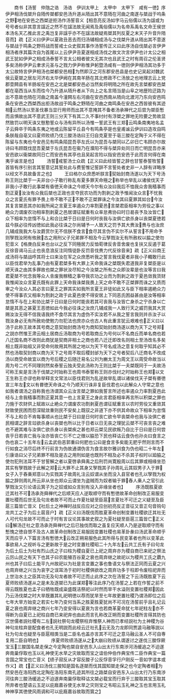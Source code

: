 <!-- { "loadSidebar": true } -->
　　商书【汤誓　仲虺之诰　汤诰　伊训太甲上　太甲中　太甲下　咸有一徳】序伊尹相汤伐桀升自陑传桀都安邑汤升道从陑出其不意陑在河曲之南遂与桀战于呜条之野地在安邑之西桀逆拒汤作汤誓音义【相息亮反汤如字马云俗儒以汤为諡或为号号者似非其意言諡近之然不在諡法故无闻焉及禹俗儒以为名帝系禹名文命王侯世本汤名天乙推此言之禹岂复非諡乎亦不在諡法故疑焉桀其列反夏之末天子升音升陑音而】疏【正义曰伊尹以夏政丑恶去而归汤辅相成汤与之伐桀升道从陑出其不意遂与桀战于鸣条之野将战而誓戒士众史叙其事作汤誓传正义曰此序汤自伐桀必言伊尹相汤者序其篇次自为首尾以上云伊尹丑夏遂相成汤伐之故文次言伊尹也计太公之相武王犹如伊尹之相成汤泰誓不言太公相者彼文无其次也且武王之时有周召之伦圣贤多矣汤称伊尹云聿求元圣与之戮力伊尹称惟尹躬暨汤咸有一徳则伊尹相汤其功多于太公故特言伊尹相汤也桀都安邑相为然即汉之河东郡安邑县是也史记吴起对魏武侯云夏桀之居左河济右太华伊阙在其南羊肠在其北修政不仁汤放之也地理志云上党郡壶闗县有羊肠坂在安邑之北是桀都安邑必当然矣将明陑之所在故先言桀都安邑桀都在亳西当从东而徃今乃升道从陑升者从下向上之名言陑当是山阜之地歴险迂路为出不意故也陑在河曲之南盖今潼闗左右河曲在安邑西南从陑向北渡河乃东向安邑鸣条在安邑之西桀西出拒汤故战于鸣条之野陑在河曲之南鸣条在安邑之西皆彼有其迹相云然汤以至圣伐暴当显行用师而出其不意掩其不备者汤承禅代之后尝为桀臣慙而且惧故出其不意武王则三分天下有其二久不事纣纣有浮桀之罪地无险要之势故显然致罚以明天诛又慇懃誓众与汤有异所以汤惟一誓武王有三郑云鸣条南夷地名孟子云舜卒于鸣条东夷之地或云陈留平丘县今有鸣条亭是也皇甫谧云伊训曰造攻自鸣条朕哉自亳又曰夏师败绩乃伐三朡汤诰曰王归自克夏至于亳三朡在定陶于义不得在陈留与东夷也今安邑见有鸣条陌昆吾亭左氏以为昆吾与桀同以乙卯日亡韦顾亦尔故诗曰韦顾既伐昆吾夏桀于左氏昆吾在衞乃在濮阳不得与桀异处同日而亡明昆吾亦来安邑欲以衞桀故同日亡而安邑有其亭也且吴起言险以指安邑安邑于此而言何得在南夷乎谧言是也】
　　汤誓戒誓汤士众疏【正义曰此经皆誓之辞也甘誓泰誓牧誓首皆有序引别言其誓意记其誓处此与费誓惟记誓辞不言誓处者史非一人辞有详略序以经文不具故备言之也】
　　王曰格尔众庶悉听朕言契始封商汤遂以为天下号汤称王则比桀于一夫非台小子敢行称乱有夏多罪天命殛之称举也举乱以诸侯伐天子非我小子敢行此事桀有昏徳天命诛之今顺天今尔有众汝曰我后不恤我众舎我穑事而割正夏汝汝有众我后桀也正政也言夺民农功而为割剥之政予惟闻汝众言不忧我众之言夏氏有罪予畏上帝不敢不正不敢不正桀罪诛之今汝其曰夏罪其如台今汝其复言桀恶其亦如我所闻之言夏王率遏众力率割夏邑言桀君臣相率为劳役之事以絶众力谓废农功相率割剥夏之邑居谓征赋重有众率怠弗协曰时日曷丧予及汝皆亡众下相率为怠惰不与上和合比桀于日曰是日何时丧我与汝俱亡欲杀身以丧桀夏徳若兹今朕必往传凶徳如此我必往诛之尔尚辅予一人致天之罚予其大赉汝赉与也汝庶几辅成我我大与汝爵赏尔无不信朕不食言食尽其言伪不实尔不从誓言不用命予则孥戮汝罔有攸赦古之用刑父子兄弟罪不相及今云孥戮汝无有所赦权以脇之使勿犯音义【格庚白反来也台以之反下同殛居力反恤荀律反舎音舍废也复扶又反遏于葛反徐音谒马云止也丧息浪反注同惰徒卧反罚音伐赉力代反徐音来】疏【正义曰商王成汤将与桀战呼其将士曰来汝在军之众庶悉听我之誓言我伐夏者非我小子輙敢行此以臣伐君举为乱事乃由有夏君桀多有大罪上天命我诛之桀既失君道我非复桀臣是以顺天诛之由其多罪故也桀之罪状汝尽知之今汝桀之所有之众即汝辈是也汝等言曰我君夏桀不忧念我等众人舎废我稼穑之事夺我农功之业而为割剥之政于夏邑敛我货财我惟闻汝众言夏氏既有此罪上天命我诛桀我畏上天之命不敢不正桀罪而诛之又质而审之今汝众人其必言曰夏王之罪其实如我所言夏王非徒如此又与臣下相率遏絶众力使不得事农又相率为割剥之政于此夏邑使不得安居上下同恶氏困益甚由是汝等相率怠惰不与在上和协比桀于日曰是日何时能丧若其可丧我与汝皆亡身杀之宁杀身以亡桀是其恶之甚夏王恶徳如此今我必往诛之汝庶几辅成我一人致行天之威罚我其大赏赐汝汝无得不信我语我终不食尽其言为虚伪不实汝若不从我之誓言我则并杀汝子以戮汝身必无有所赦劝使勉力勿犯法也庶亦众也古人有此重言犹云艰难也正义曰以汤于此称王故本其号商之意契始封商汤号为商知契始封商汤遂以商为天下之号郑之説亦然惟王肃云相土居商丘汤取商为号若取商丘为号何以不名商丘而单名商也若八迁国名商不改则此商犹是契商非相土之商也若八迁迁即改名则相土至汤改名多矣相土既非始祖又非受命何故用其所居之地以为天下号名成汤之意复何取乎知其必不然也汤取契封商以商为天下之号周不取后稷封邰为天下之号者契后八迁商名不改成汤以商受命故宜以商为号后稷之后随迁易名公刘为豳太王为周文王以周受命故当以周为号二代不同理则然矣泰誓云独夫受此汤称为王则比桀于一夫桀既同于一夫故汤可称王矣是言汤于伐桀之时始称王也周书泰誓称王则亦伐纣之时始称王也郑以文王生称王亦谬也称举释言文常法以臣伐君则为乱逆故举乱谓以诸侯伐天子桀有昬徳宣三年左文以有昬徳天命诛之今乃顺天行诛非复臣伐君也以此解众人守常之意也如我者谓汤之自称我也汤谓其众云汝言桀之罪如我誓言所述也率遏众力率割夏邑此经与上舎我穑事而割正夏其意一也上言夏王之身此言君臣相率再言所以积桀之罪也力施于农财供上赋故以止絶众力谓废农功割剥夏邑谓征赋重言以农时劳役又重敛其财致使民困而怨深赋敛重则民不安矣上既驭之非道下亦不供其命故众下相率为怠惰不与上和合不肯每事顺从也比桀于日曰是日何时丧亡欲令早丧桀命也我与汝俱亡者民相谓之辞言竝欲杀身以丧桀也所以比于日者以日无丧之理犹云桀不可丧言丧之难也不避其难与汝俱亡欲杀身以丧桀疾之甚也郑云桀见民欲叛乃自比于日曰是日何尝丧乎日若丧亡我与汝亦皆丧亡引不亡之徴以脇恐下民也释诂云食伪也孙炎曰食言之伪也哀二十五年左云孟武伯恶郭重曰何肥也公曰是食言多矣能无肥乎然则言而不行如食之消尽后终不行前言为伪故通谓伪言为食言故尔雅训食为伪也昭二十年左引康诰曰父子兄弟罪不相及是古之用刑如是也既刑不相及必不杀其子权时以廹脇之使勿犯刑法耳不于甘誓解之者以夏啓承舜禹之后刑罚尚寛殷周以后其罪或相缘坐恐其实有孥戮故于此解之郑云大罪不止其身又孥戮其子孙周礼云其奴男子入于罪女子入于舂槀郑意以为实戮其子故周礼注云奴谓从坐而没入县官者也孔以孥戮为权脇之辞则周礼所云非从坐也郑众云谓坐为盗贼而为奴者输于罪舂人槀人之官引此孥戮汝又引论语云箕子为之奴或如众言别有没入非缘坐者也】
　　序汤既胜夏欲迁其社不可汤承尧舜禅代之后顺天应人逆取顺守而有慙徳故革命创制改正易服变置社稷而后世无及句龙者故不可而止作夏社疑至臣扈言夏社不可迁之义疑至及臣扈三篇皆亡音义【社后土之神禅时战反应应对之应创初亮反正音征又音正句音钩句龙共工之子为后土扈音户】疏【正义曰汤既伐而胜夏革命创制变置社稷欲迁其社无人可代句龙故不可而止于时有言议论其事故史叙之为夏社疑至臣扈三篇皆亡正义曰解汤迁社之意汤承尧舜禅代之后已独伐而取之虽复应天顺人乃是逆取顺守而有慙愧之徳自恨不及古人故革命创制改正易服因变置社稷也易革卦彖曰汤武革命顺乎天而应乎人下篇言汤有慙徳大云改正朔易服色此其所得与民变革者也所以变革此事欲易人之视听与之更新故于是之时变置社稷昭二十九年左云共工氏有子曰句龙为后土后土为社有烈山氏之子曰柱为稷自夏已上祀之周弃亦为稷自商已来祀之祭法云厉山民之有天下也其子曰农能殖百谷夏之衰也周弃继之故祀以为稷共工氏之覇九州也其子曰后土能平九州故祀以为社是言变置之事也鲁语文与祭法正同而云夏之兴也周弃继之兴当为哀字之误耳汤于初时社稷俱欲改之周弃功多于柱即令废柱祀弃而上世治水土之臣其功无及句龙者故不可迁而止此序之次在汤誓之下云汤既胜夏下云夏师败绩汤遂从之是未及逐桀已为此谋郑等注此序乃在汤誓之上若在作誓之前不得云既胜夏也孟子曰牺牲既成粢盛既洁祭祀以时然而旱干水溢则变置社稷郑因此乃云汤伐桀之时大旱既置其礼祀明徳以荐而犹旱至七年故更置社稷乃谓汤即位之后七年大旱方始变之若实七年乃变何当系之胜夏胜夏犹尚不可况在汤誓前乎且礼记云夏之衰也周弃继之商兴七年乃变安得以夏衰为言也若商革夏命犹七年祀柱左亦不得断为自夏已上祀柱自商已来祀弃也由此而言孔称改正朔而变置社稷所言得其防也汉世儒者説社稷有二左説社祭句龙稷祭柱弃惟祭人神而已孝经説社为土神稷为谷神句龙柱弃是配食者也孔无明説而此经云迁社孔云无及力龙即同贾逵马融等説以社为句龙也疑至与臣扈相类当是二臣名也盖亦言其不可迁之意马融云圣人不可自専复用二臣自明也】
　　序夏师败绩汤遂从之大崩曰败绩从谓遂讨之遂伐三朡俘厥宝玉三朡国名桀走保之今定陶也桀自安邑东入山出太行东南渉河汤缓追之不迫遂奔南巢俘取也玉以礼神使无水旱之灾故取而宝之谊伯仲伯作典宝传二臣作典宝一篇言国之常宝也亡音义【绩子寂反从才容反朡子公反俘音孚行户刚反一音如字谊本或作义】疏【正义曰汤伐三朡知是国名逐桀而伐其国知桀走保之也今定陶者相为然安邑在洛阳西北定陶在洛阳东南孔迹其所往之路桀自安邑东入山出太行乃东南渉河往奔三朡汤缓追之不迫遂奔南巢俘取释诂文桀必载宝而行弃于三朡取其宝玉取其所弃者也楚语云玉足以庇廕嘉谷使无水旱之灾则宝之韦昭云玉礼神之玉也言用玉礼神神享其徳使风雨调和可以庇廕嘉谷故取而寳之】
